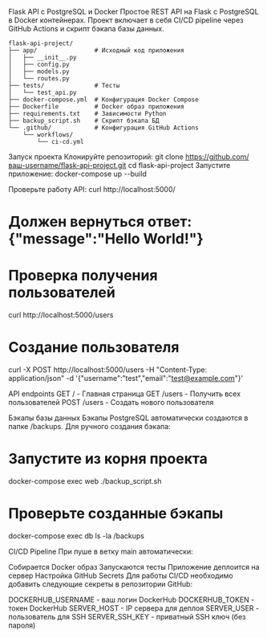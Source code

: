 Flask API с PostgreSQL и Docker
Простое REST API на Flask с PostgreSQL в Docker контейнерах. Проект включает в себя CI/CD pipeline через GitHub Actions и скрипт бэкапа базы данных.

```
flask-api-project/
├── app/                # Исходный код приложения
│   ├── __init__.py
│   ├── config.py
│   ├── models.py
│   └── routes.py
├── tests/              # Тесты
│   └── test_api.py
├── docker-compose.yml  # Конфигурация Docker Compose
├── Dockerfile          # Docker образ приложения
├── requirements.txt    # Зависимости Python
├── backup_script.sh    # Скрипт бэкапа БД
└── .github/            # Конфигурация GitHub Actions
    └── workflows/
        └── ci-cd.yml     
```

Запуск проекта
Клонируйте репозиторий: git clone https://github.com/ваш-username/flask-api-project.git
cd flask-api-project
Запустите приложение:
docker-compose up --build

Проверьте работу API:
curl http://localhost:5000/
# Должен вернуться ответ: {"message":"Hello World!"}

# Проверка получения пользователей
curl http://localhost:5000/users

# Создание пользователя
curl -X POST http://localhost:5000/users -H "Content-Type: application/json" -d '{"username":"test","email":"test@example.com"}'

API endpoints
GET / - Главная страница
GET /users - Получить всех пользователей
POST /users - Создать нового пользователя

Бэкапы базы данных
Бэкапы PostgreSQL автоматически создаются в папке /backups. Для ручного создания бэкапа:
# Запустите из корня проекта
docker-compose exec web ./backup_script.sh

# Проверьте созданные бэкапы
docker-compose exec db ls -la /backups

CI/CD Pipeline
При пуше в ветку main автоматически:

Собирается Docker образ
Запускаются тесты
Приложение деплоится на сервер
Настройка GitHub Secrets
Для работы CI/CD необходимо добавить следующие секреты в репозитории GitHub:

DOCKERHUB_USERNAME - ваш логин DockerHub
DOCKERHUB_TOKEN - токен DockerHub
SERVER_HOST - IP сервера для деплоя
SERVER_USER - пользователь для SSH
SERVER_SSH_KEY - приватный SSH ключ (без пароля)
















